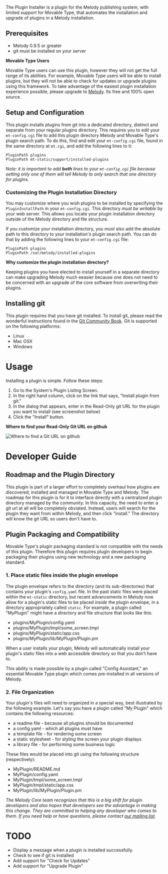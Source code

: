The Plugin Installer is a plugin for the Melody publishing system, with limited support for Movable Type, that automates the installation and upgrade of plugins in a Melody installation.

## Prerequisites

* Melody 0.9.5 or greater
* git must be installed on your server

**Movable Type Users**

Movable Type users can use this plugin, however they will not get the full range of its abilities. For example, Movable Type users will be able to install plugins, but they will not be able to check for updates or upgrade plugins using this framework. To take advantage of the easiest plugin installation experience possible, please upgrade to [Melody](http://openmelody.org). Its free and 100% open source.

## Setup and Configuration

This plugin installs plugins from git into a dedicated directory, distinct and separate from your regular plugins directory. This requires you to edit your `mt-config.cgi` file to add this plugin directory Melody and Movable Type's plugin search path. To do this, find and edit your `mt-config.cgi` file, found in the same directory at `mt.cgi`, and add the following lines to it:

    PluginPath plugins
    PluginPath mt-static/support/installed-plugins

*Note: it is important to add **both** lines to your `mt-config.cgi` file because setting only one of them will tell Melody to only search that one directory for plugins.*

### Customizing the Plugin Installation Directory

You may customize where you wish plugins to be installed by specifying the `PluginInstallPath` in your `mt-config.cgi`. This directory *must be writable* by your web server. This allows you locate your plugin installation directory outside of the Melody directory and file structure. 

If you customize your installation directory, you *must* also add the absolute path to this directory to your installation's plugin search path. You can do that by adding the following lines to your `mt-config.cgi` file:

    PluginPath plugins
    PluginPath /var/melody/installed-plugins

**Why customize the plugin installation directory?**

Keeping plugins you have elected to install yourself in a separate directory can make upgrading Melody much eeasier because one does not need to be concerned with an upgrade of the core software from overwriting their plugins.

## Installing git

This plugin requires that you have git installed. To install git, please read the wonderful instructions found in the [Git Community Book](http://book.git-scm.com/2_installing_git.html). Git is supported on the following platforms:

* Linux
* Mac OSX
* Windows

# Usage

Installing a plugin is simple. Follow these steps:

1. Go to the System's Plugin Listing Screen.
2. In the right hand column, click on the link that says, "Install plugin from git."
3. In the dialog that appears, enter in the Read-Only git URL for the plugin you want to install (see screenshot below)
4. Click the "Install" button.

**Where to find your Read-Only Git URL on github**

![Where to find a Git URL on github](http://img.skitch.com/20100506-kbpb1fru6tya9jesjc3ixsbg.jpg)

# Developer Guide

## Roadmap and the Plugin Directory

This plugin is part of a larger effort to completely overhaul how plugins are discovered, installed and managed in Movable Type and Melody. The roadmap for this plugin is for it to interface directly with a centralized plugin directory managed by the community. In this capacity, the need to enter a git url at all will be completely obviated. Instead, users will search for the plugin they want from within Melody, and then click "install." The directory will know the git URL so users don't have to.

## Plugin Packaging and Compatibility

Movable Type's plugin packaging standard is not compatible with the needs of this plugin. Therefore this plugin requires plugin developers to begin packaging their plugins using new technology and a new packaging standard. 

### 1. Place static files inside the plugin envelope

The plugin envelope refers to the directory (and its sub-directories) that contains your plugin's `config.yaml` file. In the past static files were placed within the `mt-static` directory, but recent advancements in Melody now allow for a plugin's static files to be placed *inside* the plugin envelope, in a directory appropriately called `static`. For example, a plugin called "MyPlugin" might have a directory and file structure that looks like this:

* plugins/MyPlugin/config.yaml
* plugins/MyPlugin/tmpl/some_screen.tmpl
* plugins/MyPlugin/static/app.css
* plugins/MyPlugin/lib/MyPlugin/Plugin.pm

When a user installs your plugin, Melody will automatically install your plugin's static files into a web accessible directory so that you don't have to. 

This ability is made possible by a plugin called "Config Assistant," an essential Movable Type plugin which comes pre-installed in all versions of Melody.

### 2. File Organization

Your plugin's files will need to organized in a special way, best illustrated by the following example. Let's say you have a plugin called "My Plugin" which contains the following resources:

* a readme file - because all plugins should be documented
* a config.yaml - which all plugins must have
* a template file - for rendering some screen
* a static stylesheet - for styling the screen your plugin displays
* a library file - for performing some business logic

These files would be placed into git using the following structure (respectively):

* MyPlugin/README.md
* MyPlugin/config.yaml
* MyPlugin/tmpl/some_screen.tmpl
* MyPlugin/tmpl/static/app.css
* MyPlugin/lib/MyPlugin/Plugin.pm

*The Melody Core team recognizes that this is a big shift for plugin developers and also hopes that developers see the advantage in making this change. They are committed to helping any developer who comes to them. If you need help or have questions, please contact [our mailing list](http://groups.google.com/group/openmelody).*

# TODO

* Display a message when a plugin is installed successfully.
* Check to see if git is installed
* Add support for "Check for Updates"
* Add support for "Upgrade Plugin"